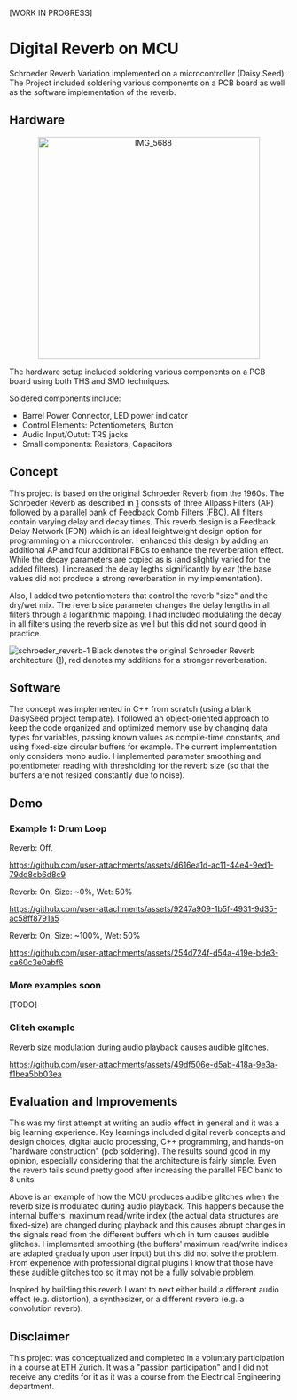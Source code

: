 [WORK IN PROGRESS]

# Digital Reverb on MCU
Schroeder Reverb Variation implemented on a microcontroller (Daisy Seed). The Project included soldering various components on a PCB board as well as the software implementation of the reverb. 

## Hardware
<p align="center">
  <img src="https://github.com/user-attachments/assets/53c19c0d-a246-4ece-9cc3-dd77a06c6dfb"
       alt="IMG_5688"
       width="400"/>
</p>

The hardware setup included soldering various components on a PCB board using both THS and SMD techniques.

Soldered components include:
- Barrel Power Connector, LED power indicator
- Control Elements: Potentiometers, Button
- Audio Input/Outut: TRS jacks
- Small components: Resistors, Capacitors


## Concept
This project is based on the original Schroeder Reverb from the 1960s. The Schroeder Reverb as described in [1] consists of three Allpass Filters (AP) followed by a parallel bank of Feedback Comb Filters (FBC). All filters contain varying delay and decay times. This reverb design is a Feedback Delay Network (FDN) which is an ideal leightweight design option for programming on a microcontroler. I enhanced this design by adding an additional AP and four additional FBCs to enhance the reverberation effect. While the decay parameters are copied as is (and slightly varied for the added filters), I increased the delay legths significantly by ear (the base values did not produce a strong reverberation in my implementation). 

Also, I added two potentiometers that control the reverb "size" and the dry/wet mix. The reverb size parameter changes the delay lengths in all filters through a logarithmic mapping. I had included modulating the decay in all filters using the reverb size as well but this did not sound good in practice.  


![schroeder_reverb-1](https://github.com/user-attachments/assets/f9ec3a4c-8161-424d-862d-dac8188b8870)
Black denotes the original Schroeder Reverb architecture ([1]), red denotes my additions for a stronger reverberation.


## Software
The concept was implemented in C++ from scratch (using a blank DaisySeed project template). I followed an object-oriented approach to keep the code organized and optimized memory use by changing data types for variables, passing known values as compile-time constants, and using fixed-size circular buffers for example. The current implementation only considers mono audio. I implemented parameter smoothing and potentiometer reading with thresholding for the reverb size (so that the buffers are not resized constantly due to noise). 


## Demo

### Example 1: Drum Loop

Reverb: Off.

https://github.com/user-attachments/assets/d616ea1d-ac11-44e4-9ed1-79dd8cb6d8c9

Reverb: On, Size: ~0%, Wet: 50%

https://github.com/user-attachments/assets/9247a909-1b5f-4931-9d35-ac58ff8791a5

Reverb: On, Size: ~100%, Wet: 50%

https://github.com/user-attachments/assets/254d724f-d54a-419e-bde3-ca60c3e0abf6


### More examples soon
[TODO]


### Glitch example
Reverb size modulation during audio playback causes audible glitches.

https://github.com/user-attachments/assets/49df506e-d5ab-418a-9e3a-f1bea5bb03ea


## Evaluation and Improvements
This was my first attempt at writing an audio effect in general and it was a big learning experience. Key learnings included digital reverb concepts and design choices, digital audio processing, C++ programming, and hands-on "hardware construction" (pcb soldering). The results sound good in my opinion, especially considering that the architecture is fairly simple. Even the reverb tails sound pretty good after increasing the parallel FBC bank to 8 units. 

Above is an example of how the MCU produces audible glitches when the reverb size is modulated during audio playback. This happens because the internal buffers' maximum read/write index (the actual data structures are fixed-size) are changed during playback and this causes abrupt changes in the signals read from the different buffers which in turn causes audible glitches. I implemented smoothing (the buffers' maximum read/write indices are adapted gradually upon user input) but this did not solve the problem. From experience with professional digital plugins I know that those have these audible glitches too so it may not be a fully solvable problem. 

Inspired by building this reverb I want to next either build a different audio effect (e.g. distortion), a synthesizer, or a different reverb (e.g. a convolution reverb). 


## Disclaimer
This project was conceptualized and completed in a voluntary participation in a course at ETH Zurich. It was a "passion participation" and I did not receive any credits for it as it was a course from the Electrical Engineering department.


[1]: https://ccrma.stanford.edu/~jos/pasp/Schroeder_Reverberators.html
